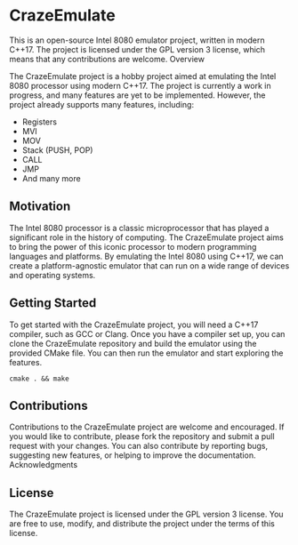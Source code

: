 # CrazeEmulate

This is an open-source Intel 8080 emulator project, written in modern C++17. The project is licensed under the GPL version 3 license, which means that any contributions are welcome.
Overview

The CrazeEmulate project is a hobby project aimed at emulating the Intel 8080 processor using modern C++17. The project is currently a work in progress, and many features are yet to be implemented. However, the project already supports many features, including:

-    Registers
-   MVI
-   MOV
-    Stack (PUSH, POP)
-    CALL
-    JMP
-    And many more

## Motivation

The Intel 8080 processor is a classic microprocessor that has played a significant role in the history of computing. The CrazeEmulate project aims to bring the power of this iconic processor to modern programming languages and platforms. By emulating the Intel 8080 using C++17, we can create a platform-agnostic emulator that can run on a wide range of devices and operating systems.


## Getting Started

To get started with the CrazeEmulate project, you will need a C++17 compiler, such as GCC or Clang. Once you have a compiler set up, you can clone the CrazeEmulate repository and build the emulator using the provided CMake file. You can then run the emulator and start exploring the features.

```
cmake . && make
```

## Contributions

Contributions to the CrazeEmulate project are welcome and encouraged. If you would like to contribute, please fork the repository and submit a pull request with your changes. You can also contribute by reporting bugs, suggesting new features, or helping to improve the documentation.
Acknowledgments

## License

The CrazeEmulate project is licensed under the GPL version 3 license. You are free to use, modify, and distribute the project under the terms of this license.
